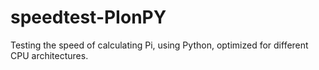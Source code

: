 # speedtest-PIonPY
Testing the speed of calculating Pi, using Python, optimized for different CPU architectures. 
